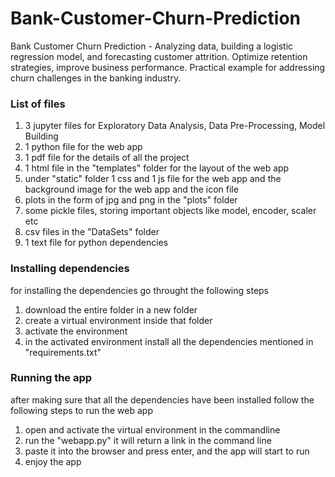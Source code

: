 # Bank-Customer-Churn-Prediction
Bank Customer Churn Prediction - Analyzing data, building a logistic regression model, and forecasting customer attrition. Optimize retention strategies, improve business performance. Practical example for addressing churn challenges in the banking industry.

### List of files
1. 3 jupyter files for Exploratory Data Analysis, Data Pre-Processing, Model Building
2. 1 python file for the web app 
3. 1 pdf file for the details of all the project
4. 1 html file in the "templates" folder for the layout of the web app
5. under "static" folder 1 css and 1 js file for the web app and the background image for the web app and the icon file
6. plots in the form of jpg and png in the "plots" folder
7. some pickle files, storing important objects like model, encoder, scaler etc
8. csv files in the "DataSets" folder
9. 1 text file for python dependencies
 
### Installing dependencies
for installing the dependencies go throught the following steps
1. download the entire folder in a new folder
2. create a virtual environment inside that folder
3. activate the environment
4. in the activated environment install all the dependencies mentioned in "requirements.txt"

### Running the app
after making sure that all the dependencies have been installed follow the following steps to run the web app

1. open and activate the virtual environment in the commandline
2. run the "webapp.py" it will return a link in the command line
3. paste it into the browser and press enter, and the app will start to run
4. enjoy the app
